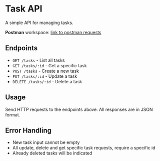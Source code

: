 # Task API

A simple API for managing tasks.

**Postman** workspace: [link to postman requests](https://nathanael-7604382.postman.co/workspace/Nathanael's-Workspace~5b4242d0-11c7-4277-809b-10ca424c98a5/collection/45838328-36f9e20f-ebba-4d9f-9a04-61e39f485e61?action=share&creator=45838328)

## Endpoints

- `GET /tasks` - List all tasks
- `GET /tasks/:id` - Get a specific task
- `POST /tasks` - Create a new task
- `PUT /tasks/:id` - Update a task
- `DELETE /tasks/:id` - Delete a task

## Usage

Send HTTP requests to the endpoints above. All responses are in JSON format.


## Error Handling

- New task input cannot be empty
- All update, delete and get specific task requests, require a specific id
- Already deleted tasks will be indicated